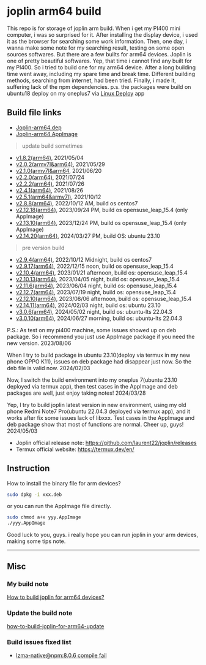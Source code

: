 # joplin arm64 build
This repo is for storage of joplin arm build.
When i get my PI400 mini computer, i was so surprised for it. After installing the display device, i used it as the browser for searching some work information.
Then, one day, i wanna make some note for my searching result, testing on some open sources softwares. But there are a few builts for arm64 devices.
Joplin is one of pretty beautiful softwares. Yep, that time i cannot find any built for my PI400. So i tried to build one for my arm64 device.
After a long building time went away, including my spare time and break time. Different building methods, searching from internet, had been tried. Finally, i made it, suffering lack of the npm dependencies. p.s. the packages were build on ubuntu18 deploy on my oneplus7 via [Linux Deploy](https://github.com/meefik/linuxdeploy) app
## Build file links
+ [Joplin-arm64.dep](https://cumteducn-my.sharepoint.com/:u:/g/personal/liguinan_cumt_edu_cn/ETOpehbT4mVImciGQwBHmuABS2ENoB-XxHEXFckfMiN8Lw?e=elWzxW)
+ [Joplin-arm64.AppImage](https://cumteducn-my.sharepoint.com/:u:/g/personal/liguinan_cumt_edu_cn/EfGOAO6y6KdLoDilM1upJRkBfAxjFR9lorGF5pB7iFLiCQ?e=Odtpxv)

> update build sometimes
+ [v1.8.2(arm64)](https://cumteducn-my.sharepoint.com/:f:/g/personal/liguinan_cumt_edu_cn/EnddWEWykR9Mhv4Yb2Q3Ch4BWNXSBOvw5vQzbBS8Gdl1_Q?e=2ds6N), 2021/05/04
+ [v2.0.2(armv7l&arm64)](https://cumteducn-my.sharepoint.com/:f:/g/personal/liguinan_cumt_edu_cn/EhdQEzHjFcZLnUdzayr1p08BM1eF2kR-syYCbNsrg0SwVQ?e=j8ZyLY), 2021/05/29
+ [v2.1.0(armv7l&arm64](https://cumteducn-my.sharepoint.com/:f:/g/personal/liguinan_cumt_edu_cn/EhmwU5IWJZNGsu6anI01O-MBfOrzuvvtk_0If2f3QWr04Q?e=iUb4pJ), 2021/06/20
+ [v2.2.0(arm64)](https://cumteducn-my.sharepoint.com/:f:/g/personal/liguinan_cumt_edu_cn/EmoaUeqbDYpFhtEHvjzan0sBBtZNiZ0FV0cLZDb-2_5U1g?e=nxrhQV), 2021/07/24
+ [v2.2.2(arm64)](https://cumteducn-my.sharepoint.com/:f:/g/personal/liguinan_cumt_edu_cn/Eq2DjihbU75OlPVpJZPr-RQBl9y515MRJ_tZ31p-Ng4ETA), 2021/07/26
+ [v2.4.1(arm64)](https://cumteducn-my.sharepoint.com/:f:/g/personal/liguinan_cumt_edu_cn/EoAJ_B3EVs1Bs1B1crEX_IIBLChq43zZ8eLDbydc2bMx8g?e=LUhRoe), 2021/08/26
+ [v2.5.1(arm64&armv7l)](https://cumteducn-my.sharepoint.com/:f:/g/personal/liguinan_cumt_edu_cn/EtVGRYHRbEVOj91m2DACbssBnBTBLZKKJkVg2uWkRwBsOA?e=6AwV1a), 2021/10/12
+ [v2.8.8(arm64)](https://cumteducn-my.sharepoint.com/:f:/g/personal/liguinan_cumt_edu_cn/EjslzODy9sdIq8e3qfEKqWsBzk-00IL5GhJs-R7v3XUS4g?e=41QLFe), 2022/10/12 AM, build os centos7
+ [v2.12.18(arm64)](https://cumteducn-my.sharepoint.com/:f:/g/personal/liguinan_cumt_edu_cn/Es6mabKT2mVOviMRPlhiW20BbAb-bCd3JkcdAzcLfeqWBQ?e=JjQAnX), 2023/09/24 PM, build os opensuse_leap_15.4 (only AppImage)
+ [v2.13.10(arm64)](https://cumteducn-my.sharepoint.com/:f:/g/personal/liguinan_cumt_edu_cn/EvjXWwfB0ZdGvu0teeo-LVgBZm9nGlk2mEJkGSAeMc6Mew?e=Jp7we0), 2023/12/24 PM, build os opensuse_leap_15.4 (only AppImage)
+ [v2.14.20(arm64)](https://cumteducn-my.sharepoint.com/:f:/g/personal/liguinan_cumt_edu_cn/Egow_wRY0gFFgzrqrkgrJ8IBkATfwoFMtcZzhf_GKA_5jw?e=yrcP32), 2024/03/27 PM, build OS: ubuntu 23.10 




> pre version build
- [v2.9.4(arm64)](https://cumteducn-my.sharepoint.com/:f:/g/personal/liguinan_cumt_edu_cn/Eh2wl_YcKElKu0VSwbTwvvsBvecdGwELqOnbuoKSB19MWw?e=ebrf9d), 2022/10/12 Midnight, build os centos7
- [v2.9.17(arm64)](https://cumteducn-my.sharepoint.com/:f:/g/personal/liguinan_cumt_edu_cn/EleNrHEty_JEplr0SewMRkYBrzYrDJ6zuA3IsqgKGJIeCw?e=WSK6pW), 2022/12/15 noon, build os opensuse_leap_15.4
- [v2.10.4(arm64)](https://cumteducn-my.sharepoint.com/:f:/g/personal/liguinan_cumt_edu_cn/EnKmV6rGmhNKgR4nh8wWqbMBHtwZQnb5bxZvlJl6fm8XLw?e=a6XwJJ), 2023/01/21 afternoon, build os: opensuse_leap_15.4
- [v2.10.13(arm64)](https://cumteducn-my.sharepoint.com/:f:/g/personal/liguinan_cumt_edu_cn/EnoSLtcRkuhJmCO7Ko24pl8B8SseWCExvgOfr8ppuSOeKQ?e=61G8kP), 2023/04/05 night, build os: opensuse_leap_15.4
- [v2.11.6(arm64)](https://cumteducn-my.sharepoint.com/:f:/g/personal/liguinan_cumt_edu_cn/Eim5oiUdjLlArfmDn9fhlc4BS8cSnylxFMlcPXu3iIzEUA?e=jnHu6N), 2023/06/04 night, build os: opensuse_leap_15.4
- [v2.12.7(arm64)](https://cumteducn-my.sharepoint.com/:f:/g/personal/liguinan_cumt_edu_cn/Evhah1VPCgJPvKb5xDVE8NABggVmDFTm4f55T0mL9xNRKA?e=XV8mBu), 2023/07/19 night, build os: opensuse_leap_15.4
- [v2.12.10(arm64)](https://cumteducn-my.sharepoint.com/:f:/g/personal/liguinan_cumt_edu_cn/EpPFhAZNZnNGkWSlO-MIc3kBBLmf2sz0vWrLNjiRBiQTmg?e=Jd2OfH), 2023/08/06 afternoon, build os: opensuse_leap_15.4
- [v2.14.11(arm64)](https://cumteducn-my.sharepoint.com/:f:/g/personal/liguinan_cumt_edu_cn/EhseWci_gBRIpMKwpmJQRSMBkqWehFQx8PCjpp2l4afm8w?e=mRSQFc), 2024/02/03 night, build os: ubuntu 23.10
- [v3.0.6(arm64)](https://cumteducn-my.sharepoint.com/:f:/g/personal/liguinan_cumt_edu_cn/EksE9kpwyPlOl55vBfUXa2oBnphLKbv-JiS8uSyoE1nZdg?e=d1eT7h), 2024/05/02 night, build os: ubuntu-lts 22.04.3
- [v3.0.10(arm64)](https://cumteducn-my.sharepoint.com/:f:/g/personal/liguinan_cumt_edu_cn/EuhMqhgUw4JCrXl1Ac1_zYcBjnUWottKIGvoYcAktvaTfA?e=VqChFd), 2024/06/27 morning, build os: ubuntu-lts 22.04.3





P.S.: As test on my pi400 machine, some issues showed up on deb package. So i recommend you just use AppImage package if you need the new version. 2023/08/06


When I try to build package in ubuntu 23.10(deploy via termux in my new phone OPPO K11), issues on deb package had disappear just now. So the deb file is valid now. 2024/02/03

Now, I switch the build environment into my oneplus 7(ubuntu 23.10 deployed via termux app), then test cases in the AppImage and deb packages are well, just enjoy taking notes! 2024/03/28

Yep, I try to build joplin latest version in new environment, using my old phone Redmi Note7 Pro(ubuntu 22.04.3 deployed via termux app), and it works after fix some issues lack of libxxx. Test cases in the AppImage and deb package show that most of functions are normal. Cheer up, guys! 2024/05/03


- Joplin official release note: https://github.com/laurent22/joplin/releases
- Termux official website: https://termux.dev/en/



## Instruction
How to install the binary file for arm devices?
```sh
sudo dpkg -i xxx.deb

```
or you can run the AppImage file directly.
```sh
sudo chmod a+x yyy.AppImage
./yyy.AppImage

```
Good luck to you, guys. i really hope you can run joplin in your arm devices, making some tips note.



* * *
## Misc

### My build note

[How to build joplin for arm64 devices?](https://github.com/leaguecn/joplin-arm64-build/blob/main/how-to-build-joplin-for-arm64-devices.md)

### Update the build note

[how-to-build-joplin-for-arm64-update](https://github.com/leaguecn/joplin-arm64-build/blob/main/how-to-build-joplin-for-arm64-update.md)


### Build issues fixed list

+ [lzma-native@npm:8.0.6 compile fail](https://github.com/laurent22/joplin/issues/7270)
